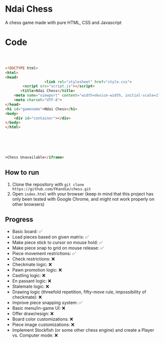 # Ndai Chess 

A chess game made with pure HTML, CSS and Javascript

# Code
```HTML



<!DOCTYPE html>
<html>
<head>
				  <link rel="stylesheet" href="style.css">
        <script src="script.js"></script>
       <title>Ndai Chess</title>
    <meta name="viewport" content="width=device-width, initial-scale=1">
    <meta charset="UTF-8">
</head>
<h1 id="gamename">Ndai Chess</h1>
<body>
    <div id="container"></div>
</body>
</html>






>Chess Unavailable</iframe>
```

## How to run

1. Clone the repository with `git clone https://github.com/FKandie/chess.git`
2. Open `index.html` with your browser (keep in mind that this project has only been tested with Google Chrome, and might not work properly on other browsers)

## Progress

- Basic board: :white_check_mark: 
- Load pieces based on given matrix: :white_check_mark: 
- Make piece stick to cursor on mouse hold: :white_check_mark:
- Make piece snap to grid on mouse release: :white_check_mark:
- Piece movement restrictions: :white_check_mark:
- Check restrictions: :x:
- Checkmate logic: :x:
- Pawn promotion logic: :x:
- Castling logic: :x:
- En passant logic: :x:
- Stalemate logic: :x:
- Drawing logic (threefold repetition, fifty-move rule, impossibility of checkmate): :x:
- Improve piece snapping system: :white_check_mark:
- Basic menu/in-game UI: :x:
- Offer draw/resign: :x:
- Board color customizations: :x:
- Piece image customizations: :x:
- Implement Stockfish (or some other chess engine) and create a Player vs. Computer mode: :x:
